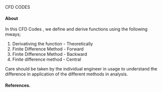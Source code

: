 CFD CODES

#### About
In this CFD Codes , we define and derive functions using the following mways;

1. Derivativing the function - Theoretically
2. Finite Difference Method - Forward
3. Finite Difference Method - Backward
4. Finite difference method - Central

Care should be taken by the individual engineer in usage to understand the difference in application of the different methods in analysis.


#### References. 

